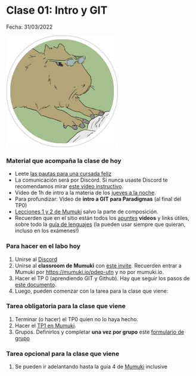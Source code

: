 # Clase 01: Intro y GIT

Fecha: 31/03/2022

![Carpileyendo](../2021/assets/Clase%2001%20-%20Carpi%20leyendo.png)

### Material que acompaña la clase de hoy

* Leete [las pautas para una cursada feliz](https://docs.google.com/document/d/e/2PACX-1vTKoI8On5mP6SVd1UhBQEV85StwYeFoLaLH6E-yjAPzMRzK9BhHI_IKk-atcDfkp5ORfz1_c_zi-ErQ/pub)
* La comunicación será por Discord. Si nunca usaste Discord te recomendamos mirar [este video instructivo](https://youtu.be/A7eZOivOid4). 
* Video de 1h de intro a la materia de los [jueves a la noche](https://www.youtube.com/watch?v=z20-xv5eLFA&ab_channel=ParadigmasdeProgramaci%C3%B3n-JuevesNoche).
* Para profundizar: Video de **intro a GIT para Paradigmas** (al final del TP0)
* [Lecciones 1 y 2 de Mumuki](https://mumuki.io/pdep-utn/chapters/435-programacion-funcional) salvo la parte de composición.
* Recuerden que en el sitio están todos los [apuntes](https://www.pdep.com.ar/material/apuntes) **videos** y links útiles, sobre todo la [guía de lenguajes](https://docs.google.com/document/d/e/2PACX-1vTlLkakSbp6ubcIq00PU4-Z96tg8CUSc8bO793_uftmiGjfkSn7Ug-F_y0-ieIWG6aWfuoHLJrRL8Fd/pub) (la pueden usar siempre que quieran, incluso en los exámenes!)

### Para hacer en el labo hoy

1. Unirse al [Discord](https://discord.gg/Q7aDJPVE7R)
2. Unirse al **classroom de Mumuki** con [este invite](https://mumuki.io/pdep-utn/join/vzcatA). Recuerden entrar a Mumuki por https://mumuki.io/pdep-utn y no por mumuki.io.
3. Hacer el TP 0 (aprendiendo GIT y Github). Hay que seguir los pasos de [este documento](https://docs.google.com/document/d/120KYLdaCWBydd2CZ5mYfwU2I5G1GbfwntOKqbOxvwbM/edit?usp=sharing).
4. Luego, pueden comenzar con la tarea para la clase que viene:

### Tarea obligatoria para la clase que viene

1. Terminar (o hacer) el TP0 quien no lo haya hecho.
2. Hacer el [TP1 en Mumuki](próximamente). 
3. Grupos. Definirlos y completar **una vez por grupo** este [formulario de grupo](https://docs.google.com/forms/d/e/1FAIpQLSdnqJcAOK4u0zsHg51-d7a8qxwUSuzBPFDD-F0Z_y3jZtJfIA/viewform)

### Tarea opcional para la clase que viene
1. Se pueden ir adelantando hasta la guía 4 de [Mumuki](https://mumuki.io/pdep-utn/chapters/435-programacion-funcional) inclusive
